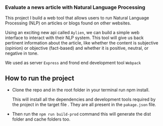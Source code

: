 ### Evaluate a news article with Natural Language Processing

This project I build a web tool that allows users to run 
Natural Language Processing (NLP) on articles or
blogs found on other websites.

Using an exciting new api called `Aylien`, we can build a simple web interface to interact with their NLP system. 
This tool will give us back pertinent information about the article, 
like whether the content is subjective (opinion) 
or objective (fact-based) and whether it is positive, neutral, or negative in tone.

We used as server `Express` and frond end development tool `Webpack` 

## How to run the project

- Clone the repo and in the root folder in your terminal run npm install.
    
    This will install all the dependencies and development tools required by the project in the target file . They are all 
    present in the `pakage.json` file.
    
- Then run the `npm run build-prod` command this will generate the dist folder and cache folders too.